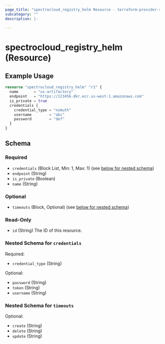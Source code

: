 ```yaml
---
page_title: "spectrocloud_registry_helm Resource - terraform-provider-spectrocloud"
subcategory: ""
description: |-
  
---
```


# spectrocloud_registry_helm (Resource)

  

## Example Usage

```terraform
resource "spectrocloud_registry_helm" "r1" {
  name       = "us-artifactory"
  endpoint   = "https://123456.dkr.ecr.us-west-1.amazonaws.com"
  is_private = true
  credentials {
    credential_type = "noAuth"
    username        = "abc"
    password        = "def"
  }
}
```


<!-- schema generated by tfplugindocs -->
## Schema

### Required

- `credentials` (Block List, Min: 1, Max: 1) (see [below for nested schema](#nestedblock--credentials))
- `endpoint` (String)
- `is_private` (Boolean)
- `name` (String)

### Optional

- `timeouts` (Block, Optional) (see [below for nested schema](#nestedblock--timeouts))

### Read-Only

- `id` (String) The ID of this resource.

<a id="nestedblock--credentials"></a>
### Nested Schema for `credentials`

Required:

- `credential_type` (String)

Optional:

- `password` (String)
- `token` (String)
- `username` (String)


<a id="nestedblock--timeouts"></a>
### Nested Schema for `timeouts`

Optional:

- `create` (String)
- `delete` (String)
- `update` (String)